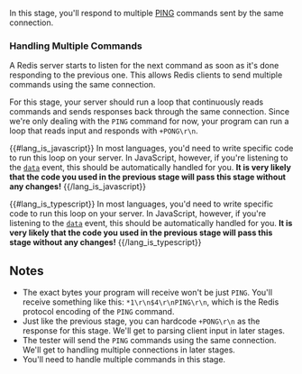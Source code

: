 In this stage, you'll respond to multiple [PING](https://redis.io/commands/ping) commands sent by the same connection.

### Handling Multiple Commands

A Redis server starts to listen for the next command as soon as it's done responding to the previous one. This allows
Redis clients to send multiple commands using the same connection.

For this stage, your server should run a loop that continuously reads commands and sends responses back through the same connection. Since we're only dealing with the `PING` command for now, your program can run a loop that reads input and responds with `+PONG\r\n`.

{{#lang_is_javascript}}
In most languages, you'd need to write specific code to run this loop on your server. In JavaScript, however, if you're listening to the [`data`](https://nodejs.org/api/net.html#net_event_data) event, this should be automatically handled for you. **It is very likely that the code you used in the previous stage will pass this stage without any changes!**
{{/lang_is_javascript}}

{{#lang_is_typescript}}
In most languages, you'd need to write specific code to run this loop on your server. In JavaScript, however, if you're listening to the [`data`](https://nodejs.org/api/net.html#net_event_data) event, this should be automatically handled for you. **It is very likely that the code you used in the previous stage will pass this stage without any changes!**
{{/lang_is_typescript}}

## Notes

- The exact bytes your program will receive won't be just `PING`. You'll receive something like this: `*1\r\n$4\r\nPING\r\n`, which is the Redis protocol encoding of the `PING` command.
- Just like the previous stage, you can hardcode `+PONG\r\n` as the response for this stage. We'll get to parsing client input in later stages.
- The tester will send the `PING` commands using the same connection. We'll get to handling multiple connections in later stages.
- You'll need to handle multiple commands in this stage.
